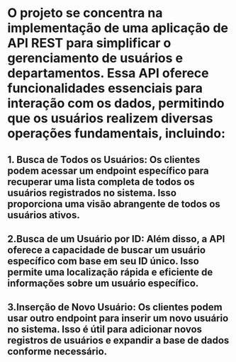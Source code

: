 
# O projeto se concentra na implementação de uma aplicação de API REST para simplificar o gerenciamento de usuários e departamentos. Essa API oferece funcionalidades essenciais para interação com os dados, permitindo que os usuários realizem diversas operações fundamentais, incluindo:

## 1. Busca de Todos os Usuários: Os clientes podem acessar um endpoint específico para recuperar uma lista completa de todos os usuários registrados no sistema. Isso proporciona uma visão abrangente de todos os usuários ativos.

## 2.Busca de um Usuário por ID: Além disso, a API oferece a capacidade de buscar um usuário específico com base em seu ID único. Isso permite uma localização rápida e eficiente de informações sobre um usuário específico.

## 3.Inserção de Novo Usuário: Os clientes podem usar outro endpoint para inserir um novo usuário no sistema. Isso é útil para adicionar novos registros de usuários e expandir a base de dados conforme necessário.
